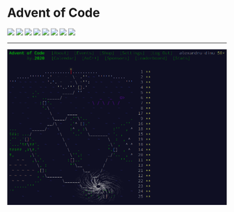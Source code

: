 # Advent of Code

<!-- begin-year-badge -->
[![](https://img.shields.io/badge/2022-38%20stars-54731f)](./2022)
[![](https://img.shields.io/badge/2021-39%20stars-507620)](./2021)
[![](https://img.shields.io/badge/2020-50%20stars-239323)](./2020)
[![](https://img.shields.io/badge/2019-7%20stars-d22116)](./2019)
[![](https://img.shields.io/badge/2018-2%20stars-e71415)](./2018)
[![](https://img.shields.io/badge/2017-4%20stars-df1a15)](./2017)
[![](https://img.shields.io/badge/2016-2%20stars-e71415)](./2016)
[![](https://img.shields.io/badge/2015-4%20stars-df1a15)](./2015)
<!-- end-year-badge -->

---

[![](./assets/aoc-2020.png)](./2020)
